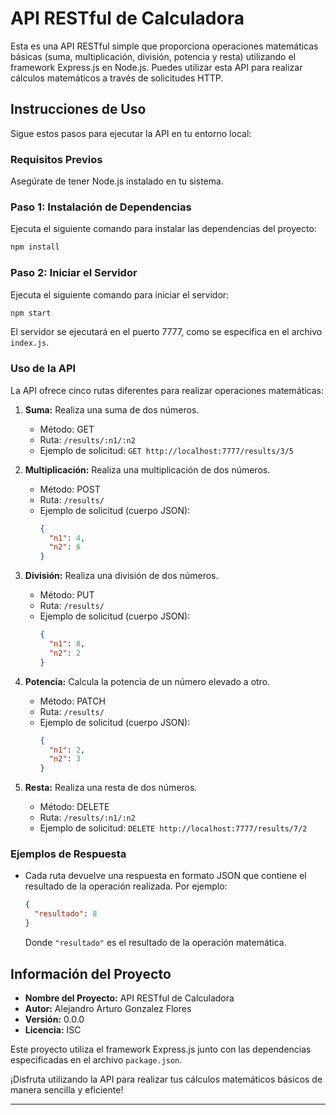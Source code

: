 # API RESTful de Calculadora

Esta es una API RESTful simple que proporciona operaciones matemáticas básicas (suma, multiplicación, división, potencia y resta) utilizando el framework Express.js en Node.js. Puedes utilizar esta API para realizar cálculos matemáticos a través de solicitudes HTTP.

## Instrucciones de Uso

Sigue estos pasos para ejecutar la API en tu entorno local:

### Requisitos Previos

Asegúrate de tener Node.js instalado en tu sistema.

### Paso 1: Instalación de Dependencias

Ejecuta el siguiente comando para instalar las dependencias del proyecto:

```bash
npm install
```

### Paso 2: Iniciar el Servidor

Ejecuta el siguiente comando para iniciar el servidor:

```bash
npm start
```

El servidor se ejecutará en el puerto 7777, como se especifica en el archivo `index.js`.

### Uso de la API

La API ofrece cinco rutas diferentes para realizar operaciones matemáticas:

1. **Suma:** Realiza una suma de dos números.
   - Método: GET
   - Ruta: `/results/:n1/:n2`
   - Ejemplo de solicitud: `GET http://localhost:7777/results/3/5`

2. **Multiplicación:** Realiza una multiplicación de dos números.
   - Método: POST
   - Ruta: `/results/`
   - Ejemplo de solicitud (cuerpo JSON):
     ```json
     {
       "n1": 4,
       "n2": 6
     }
     ```

3. **División:** Realiza una división de dos números.
   - Método: PUT
   - Ruta: `/results/`
   - Ejemplo de solicitud (cuerpo JSON):
     ```json
     {
       "n1": 8,
       "n2": 2
     }
     ```

4. **Potencia:** Calcula la potencia de un número elevado a otro.
   - Método: PATCH
   - Ruta: `/results/`
   - Ejemplo de solicitud (cuerpo JSON):
     ```json
     {
       "n1": 2,
       "n2": 3
     }
     ```

5. **Resta:** Realiza una resta de dos números.
   - Método: DELETE
   - Ruta: `/results/:n1/:n2`
   - Ejemplo de solicitud: `DELETE http://localhost:7777/results/7/2`

### Ejemplos de Respuesta

- Cada ruta devuelve una respuesta en formato JSON que contiene el resultado de la operación realizada. Por ejemplo:

  ```json
  {
    "resultado": 8
  }
  ```

  Donde `"resultado"` es el resultado de la operación matemática.

## Información del Proyecto

- **Nombre del Proyecto:** API RESTful de Calculadora
- **Autor:** Alejandro Arturo Gonzalez Flores
- **Versión:** 0.0.0
- **Licencia:** ISC

Este proyecto utiliza el framework Express.js junto con las dependencias especificadas en el archivo `package.json`.

¡Disfruta utilizando la API para realizar tus cálculos matemáticos básicos de manera sencilla y eficiente!

---
